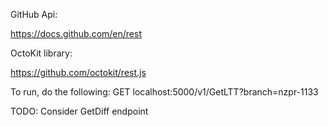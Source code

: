 GitHub Api:

https://docs.github.com/en/rest

OctoKit library:

https://github.com/octokit/rest.js

To run, do the following:
GET localhost:5000/v1/GetLTT?branch=nzpr-1133

TODO: Consider GetDiff endpoint
